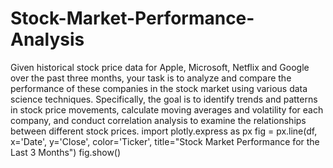 # Stock-Market-Performance-Analysis
Given historical stock price data for Apple, Microsoft, Netflix and Google over the past three months, your task is to analyze and compare the performance of these companies in the stock market using various data science techniques. Specifically, the goal is to identify trends and patterns in stock price movements, calculate moving averages and volatility for each company, and conduct correlation analysis to examine the relationships between different stock prices.
import plotly.express as px
fig = px.line(df, x='Date', 
              y='Close', 
              color='Ticker', 
              title="Stock Market Performance for the Last 3 Months")
fig.show()
